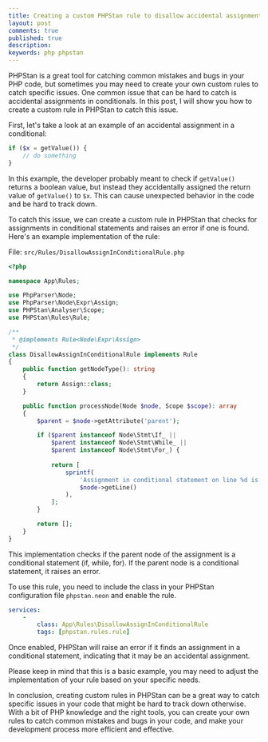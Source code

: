 ```yaml
---
title: Creating a custom PHPStan rule to disallow accidental assignments in conditionals
layout: post
comments: true
published: true
description:
keywords: php phpstan
---
```


PHPStan is a great tool for catching common mistakes and bugs in your PHP code, 
but sometimes you may need to create your own custom rules to catch specific issues. 
One common issue that can be hard to catch is accidental assignments in conditionals. 
In this post, I will show you how to create a custom rule in PHPStan to catch this issue.

First, let's take a look at an example of an accidental assignment in a conditional:

```php
if ($x = getValue()) {
    // do something
}
```

In this example, the developer probably meant to check if `getValue()` returns 
a boolean value, but instead they accidentally assigned the return value 
of `getValue()` to `$x`. This can cause unexpected behavior in the code 
and be hard to track down.

To catch this issue, we can create a custom rule in PHPStan that 
checks for assignments in conditional statements and raises an 
error if one is found. Here's an example implementation of the rule:

File: `src/Rules/DisallowAssignInConditionalRule.php`

```php
<?php

namespace App\Rules;

use PhpParser\Node;
use PhpParser\Node\Expr\Assign;
use PHPStan\Analyser\Scope;
use PHPStan\Rules\Rule;

/**
 * @implements Rule<Node\Expr\Assign>
 */
class DisallowAssignInConditionalRule implements Rule
{
    public function getNodeType(): string
    {
        return Assign::class;
    }

    public function processNode(Node $node, Scope $scope): array
    {
        $parent = $node->getAttribute('parent');

        if ($parent instanceof Node\Stmt\If_ ||
            $parent instanceof Node\Stmt\While_ ||
            $parent instanceof Node\Stmt\For_) {
            
            return [
                sprintf(
                    'Assignment in conditional statement on line %d is not allowed.',
                    $node->getLine()
                ),
            ];
        }

        return [];
    }
}
```

This implementation checks if the parent node of the assignment 
is a conditional statement (if, while, for). If the parent node 
is a conditional statement, it raises an error.

To use this rule, you need to include the class in your 
PHPStan configuration file `phpstan.neon` and enable the rule. 

```yaml
services:
    - 
        class: App\Rules\DisallowAssignInConditionalRule
        tags: [phpstan.rules.rule]
```

Once enabled, PHPStan will raise an error if it finds 
an assignment in a conditional statement, 
indicating that it may be an accidental assignment.

Please keep in mind that this is a basic example, 
you may need to adjust the implementation of your 
rule based on your specific needs.

In conclusion, creating custom rules in PHPStan can be a great way 
to catch specific issues in your code that might be hard to track down otherwise. 
With a bit of PHP knowledge and the right tools, 
you can create your own rules to catch common mistakes 
and bugs in your code, and make your development 
process more efficient and effective.
